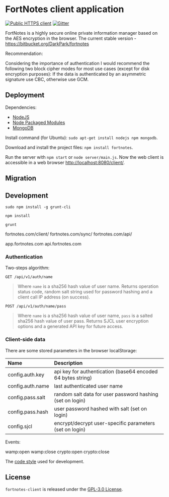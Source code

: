 FortNotes client application
============================

[![Public HTTPS client](https://img.shields.io/badge/public-client-green.svg?style=flat-square)](https://fortnotes.github.io/)
[![Gitter](https://img.shields.io/badge/gitter-join%20chat-blue.svg?style=flat-square)](https://gitter.im/DarkPark/FortNotes)

FortNotes is a highly secure online private information manager based on the AES encryption in the browser.
The current stable version - <https://bitbucket.org/DarkPark/fortnotes>


Recommendation:

Considering the importance of authentication I would recommend the following two block cipher modes for most use cases (except for disk encryption purposes): If the data is authenticated by an asymmetric signature use CBC, otherwise use GCM.


## Deployment ##

Dependencies:

- [NodeJS](http://nodejs.org/)
- [Node Packaged Modules](https://npmjs.org/)
- [MongoDB](http://www.mongodb.org/)

Install command (for Ubuntu): `sudo apt-get install nodejs npm mongodb`.

Download and install the project files: `npm install fortnotes`.

Run the server with `npm start` or `node server/main.js`.
Now the web client is accessible in a web browser <http://localhost:8080/client/>.

## Migration ##


## Development ##

`sudo npm install -g grunt-cli`

`npm install`

`grunt`





fortnotes.com/client/
fortnotes.com/sync/
fortnotes.com/api/

app.fortnotes.com
api.fortnotes.com


### Authentication ###

Two-steps algorithm:

`GET /api/v1/auth/name`
> Where `name` is a sha256 hash value of user name.
> Returns operation status code, random salt string used for password hashing and a client call IP address (on success).

`POST /api/v1/auth/name/pass`
> Where `name` is a sha256 hash value of user name, `pass` is a salted sha256 hash value of user pass.
> Returns SJCL user encryption options and a generated API key for future access.


### Client-side data ###

There are some stored parameters in the browser localStorage:

 Name             | Description
:-----------------|:-----------------------------------------------------------
 config.auth.key  | api key for authentication (base64 encoded 64 bytes string)
 config.auth.name | last authenticated user name
 config.pass.salt | random salt data for user password hashing (set on login)
 config.pass.hash | user password hashed with salt (set on login)
 config.sjcl      | encrypt/decrypt user-specific parameters (set on login)


Events:

wamp:open
wamp:close
crypto:open
crypto:close


The [code style](https://github.com/DarkPark/jscs) used for development.


## License ##

`fortnotes-client` is released under the [GPL-3.0 License](http://opensource.org/licenses/GPL-3.0).
